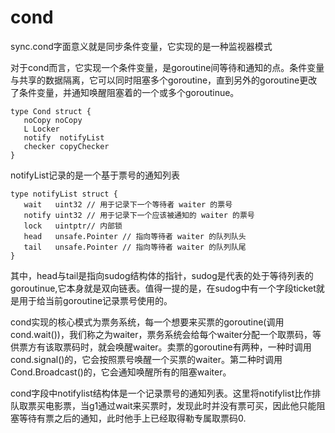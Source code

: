 # cond


sync.cond字面意义就是同步条件变量，它实现的是一种监视器模式

对于cond而言，它实现一个条件变量，是goroutine间等待和通知的点。条件变量与共享的数据隔离，它可以同时阻塞多个goroutine，直到另外的goroutine更改了条件变量，并通知唤醒阻塞着的一个或多个goroutinue。



    type Cond struct {
       noCopy noCopy
       L Locker
       notify  notifyList
       checker copyChecker
    }
    

notifyList记录的是一个基于票号的通知列表

    type notifyList struct {
       wait   uint32 // 用于记录下一个等待者 waiter 的票号
       notify uint32 // 用于记录下一个应该被通知的 waiter 的票号
       lock   uintptr// 内部锁
       head   unsafe.Pointer // 指向等待者 waiter 的队列队头
       tail   unsafe.Pointer // 指向等待者 waiter 的队列队尾
    }


其中，head与tail是指向sudog结构体的指针，sudog是代表的处于等待列表的goroutinue,它本身就是双向链表。值得一提的是，在sudog中有一个字段ticket就是用于给当前goroutine记录票号使用的。

cond实现的核心模式为票务系统，每一个想要来买票的goroutine(调用cond.wait())，我们称之为waiter，票务系统会给每个waiter分配一个取票码，等供票方有该取票码时，就会唤醒waiter。卖票的goroutine有两种，一种时调用cond.signal()的，它会按照票号唤醒一个买票的waiter。第二种时调用Cond.Broadcast()的，它会通知唤醒所有的阻塞waiter。

cond字段中notifylist结构体是一个记录票号的通知列表。这里将notifylist比作排队取票买电影票，当g1通过wait来买票时，发现此时并没有票可买，因此他只能阻塞等待有票之后的通知，此时他手上已经取得勒专属取票码0.